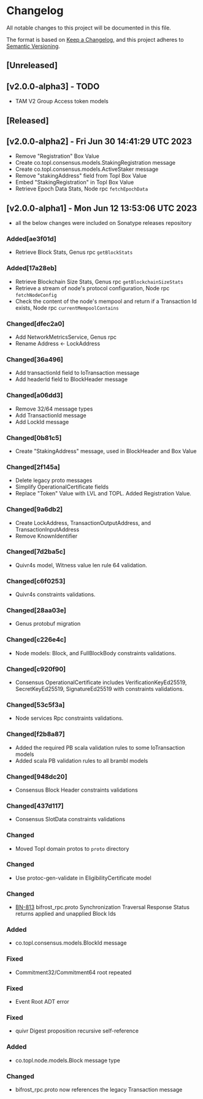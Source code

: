 # Changelog

All notable changes to this project will be documented in this file.

The format is based on [Keep a Changelog](https://keepachangelog.com/en/1.0.0/),
and this project adheres to [Semantic Versioning](https://semver.org/spec/v2.0.0.html).

## [Unreleased]

## [v2.0.0-alpha3] - TODO
- TAM V2 Group Access token models

## [Released] 

## [v2.0.0-alpha2] - Fri Jun 30 14:41:29 UTC 2023
- Remove "Registration" Box Value
- Create co.topl.consensus.models.StakingRegistration message
- Create co.topl.consensus.models.ActiveStaker message
- Remove "stakingAddress" field from Topl Box Value
- Embed "StakingRegistration" in Topl Box Value
- Retrieve Epoch Data Stats, Node rpc `fetchEpochData`

## [v2.0.0-alpha1] - Mon Jun 12 13:53:06 UTC 2023
- all the below changes were included on Sonatype releases repository

### Added[ae3f01d]
- Retrieve Block Stats, Genus rpc `getBlockStats`

### Added[17a28eb]
- Retrieve Blockchain Size Stats, Genus rpc `getBlockchainSizeStats`
- Retrieve a stream of node's protocol configuration, Node rpc `fetchNodeConfig`
- Check the content of the node's mempool and return if a Transaction Id exists, Node rpc `currentMempoolContains`

### Changed[dfec2a0]
- Add NetworkMetricsService, Genus rpc
- Rename Address <- LockAddress

### Changed[36a496]
- Add transactionId field to IoTransaction message
- Add headerId field to BlockHeader message

### Changed[a06dd3]
- Remove 32/64 message types
- Add TransactionId message
- Add LockId message

### Changed[0b81c5]
- Create "StakingAddress" message, used in BlockHeader and Box Value

### Changed[2f145a]
- Delete legacy proto messages
- Simplify OperationalCertificate fields
- Replace "Token" Value with LVL and TOPL.  Added Registration Value.

### Changed[9a6db2]
- Create LockAddress, TransactionOutputAddress, and TransactionInputAddress
- Remove KnownIdentifier

### Changed[7d2ba5c]
- Quivr4s model, Witness value len rule 64 validation.

### Changed[c6f0253]
- Quivr4s constraints validations.

### Changed[28aa03e]
- Genus protobuf migration

### Changed[c226e4c]
- Node models: Block, and FullBlockBody constraints validations.

### Changed[c920f90]
- Consensus OperationalCertificate includes VerificationKeyEd25519, SecretKeyEd25519, SignatureEd25519 with constraints validations.

### Changed[53c5f3a]
- Node services Rpc constraints validations.

### Changed[f2b8a87]
- Added the required PB scala validation rules to some IoTransaction models
- Added scala PB validation rules to all brambl models

### Changed[948dc20]
- Consensus Block Header constraints validations

### Changed[437d117]
- Consensus SlotData constraints validations

### Changed
- Moved Topl domain protos to `proto` directory

### Changed
- Use protoc-gen-validate in EligibilityCertificate model

### Changed
- [BN-813](https://topl.atlassian.net/browse/BN-813) bifrost_rpc.proto Synchronization Traversal Response Status returns applied and unapplied Block Ids

### Added
- co.topl.consensus.models.BlockId message

### Fixed
- Commitment32/Commitment64 root repeated

### Fixed
- Event Root ADT error

### Fixed
- quivr Digest proposition recursive self-reference

### Added 
- co.topl.node.models.Block message type

### Changed
- bifrost_rpc.proto now references the legacy Transaction message
